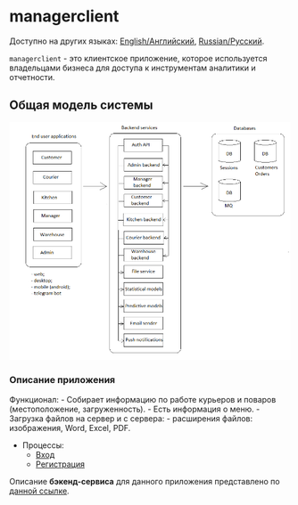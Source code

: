 # managerclient

Доступно на других языках: [English/Английский](managerclient.md), [Russian/Русский](managerclient.ru.md). 

`managerclient` - это клиентское приложение, которое используется владельцами бизнеса для доступа к инструментам аналитики и отчетности.

## Общая модель системы

![system_overall](../img/system_overall.png)

### Описание приложения

Функционал:
    - Собирает информацию по работе курьеров и поваров (местоположение, загруженность).
    - Есть информация о меню.
    - Загрузка файлов на сервер и с сервера: 
        - расширения файлов: изображения, Word, Excel, PDF.
- Процессы:
    - [Вход](../processes/customer/signin.ru.md)
    - [Регистрация](../processes/customer/signup.ru.md)

Описание **бэкенд-сервиса** для данного приложения представлено по [данной ссылке](../backend/managerbackend.ru.md).
